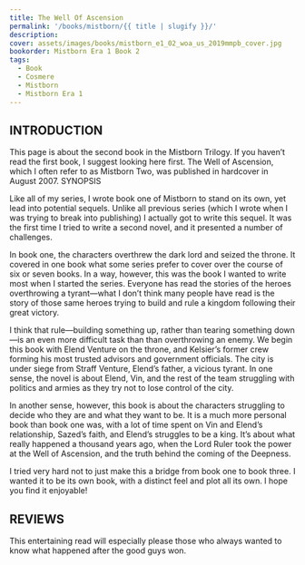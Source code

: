 ```yaml
---
title: The Well Of Ascension
permalink: '/books/mistborn/{{ title | slugify }}/'
description:
cover: assets/images/books/mistborn_e1_02_woa_us_2019mmpb_cover.jpg
bookorder: Mistborn Era 1 Book 2
tags:
  - Book
  - Cosmere
  - Mistborn
  - Mistborn Era 1
---
```


## INTRODUCTION

This page is about the second book in the Mistborn Trilogy. If you haven’t read the first book, I suggest looking here first. The Well of Ascension, which I often refer to as Mistborn Two, was published in hardcover in August 2007.
SYNOPSIS

Like all of my series, I wrote book one of Mistborn to stand on its own, yet lead into potential sequels. Unlike all previous series (which I wrote when I was trying to break into publishing) I actually got to write this sequel. It was the first time I tried to write a second novel, and it presented a number of challenges.

In book one, the characters overthrew the dark lord and seized the throne. It covered in one book what some series prefer to cover over the course of six or seven books. In a way, however, this was the book I wanted to write most when I started the series. Everyone has read the stories of the heroes overthrowing a tyrant—what I don’t think many people have read is the story of those same heroes trying to build and rule a kingdom following their great victory.

I think that rule—building something up, rather than tearing something down—is an even more difficult task than than overthrowing an enemy. We begin this book with Elend Venture on the throne, and Kelsier’s former crew forming his most trusted advisors and government officials. The city is under siege from Straff Venture, Elend’s father, a vicious tyrant. In one sense, the novel is about Elend, Vin, and the rest of the team struggling with politics and armies as they try not to lose control of the city.

In another sense, however, this book is about the characters struggling to decide who they are and what they want to be. It is a much more personal book than book one was, with a lot of time spent on Vin and Elend’s relationship, Sazed’s faith, and Elend’s struggles to be a king. It’s about what really happened a thousand years ago, when the Lord Ruler took the power at the Well of Ascension, and the truth behind the coming of the Deepness.

I tried very hard not to just make this a bridge from book one to book three. I wanted it to be its own book, with a distinct feel and plot all its own. I hope you find it enjoyable!

## REVIEWS

This entertaining read will especially please those who always wanted to know what happened after the good guys won.
